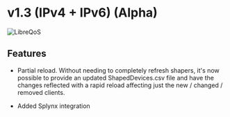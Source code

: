 # v1.3 (IPv4 + IPv6) (Alpha)

<img alt="LibreQoS" src="https://raw.githubusercontent.com/rchac/LibreQoS/main/docs/v1.1-alpha-preview.jpg"></a>

## Features

- Partial reload. Without needing to completely refresh shapers, it's now possible to provide an updated ShapedDevices.csv file and have the changes reflected with a rapid reload affecting just the new / changed / removed clients.

- Added Splynx integration
